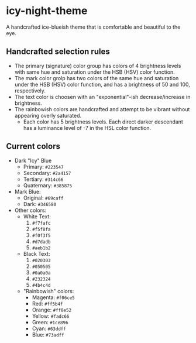 # icy-night-theme
A handcrafted ice-blueish theme that is comfortable and beautiful to the eye.

## Handcrafted selection rules
+ The primary (signature) color group has colors of 4 brightness levels with same hue and saturation under the HSB (HSV) color function.
+ The mark color grolp has two colors of the same hue and saturation under the HSB (HSV) color function, and has a brightness of 50 and 100, respectively.
+ The text color is choosen with an "exponential"-ish decrease/increase in brightness.
+ The rainbowish colors are handcrafted and attempt to be vibrant without appearing overly saturated.
  + Each color has 5 brightness levels. Each direct darker descendant has a luminance level of -7 in the HSL color function.

## Current colors

+ Dark "Icy" Blue
  + Primary: `#223547`
  + Secondary: `#2a4157`
  + Tertiary: `#314c66`
  + Quaternary: `#385875`
+ Mark Blue:
  + Original: `#69caff`
  + Dark: `#346580`
+ Other colors:
  + White Text:
    1. `#f7fafc`
    2. `#f5f8fa`
    3. `#f0f3f5`
    4. `#d7dadb`
    5. `#aeb1b2`
  + Black Text:
    1. `#020303`
    2. `#050505`
    3. `#0a0a0a`
    4. `#232324`
    5. `#4b4c4d`
  + "Rainbowish" colors:
    + Magenta: `#f06ce5`
    + Red: `#ff5b4f`
    + Orange: `#ff8e52`
    + Yellow: `#fadc66`
    + Green: `#1ce896`
    + Cyan: `#63ddff`
    + Blue: `#73adff`
